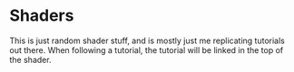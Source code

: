 # Shaders
This is just random shader stuff, and is mostly just me replicating tutorials out there. When following a tutorial, the tutorial will be linked in the top of the shader.